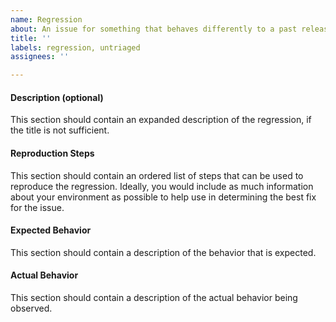 ```yaml
---
name: Regression
about: An issue for something that behaves differently to a past release.
title: ''
labels: regression, untriaged
assignees: ''

---
```


#### Description (optional)

This section should contain an expanded description of the regression, if the title is
not sufficient.

#### Reproduction Steps

This section should contain an ordered list of steps that can be used to
reproduce the regression. Ideally, you would include as much information about your
environment as possible to help use in determining the best fix for the issue.

#### Expected Behavior

This section should contain a description of the behavior that is expected.

#### Actual Behavior

This section should contain a description of the actual behavior being observed.
